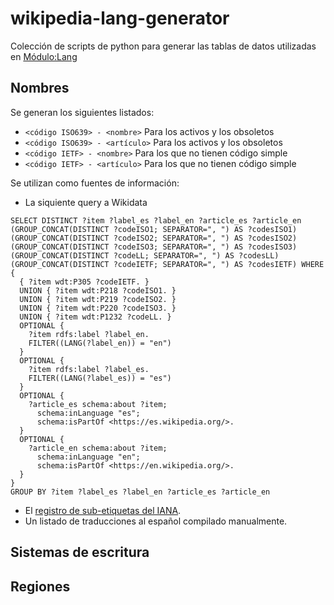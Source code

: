 # wikipedia-lang-generator
Colección de scripts de python para generar las tablas de datos utilizadas en [Módulo:Lang](https://es.wikipedia.org/wiki/Módulo:Lang)

## Nombres
Se generan los siguientes listados:
* `<código ISO639> - <nombre>` Para los activos y los obsoletos
* `<código ISO639> - <artículo>` Para los activos y los obsoletos
* `<código IETF> - <nombre>` Para los que no tienen código simple
* `<código IETF> - <artículo>` Para los que no tienen código simple

Se utilizan como fuentes de información:
* La siquiente query a Wikidata
```sparql
SELECT DISTINCT ?item ?label_es ?label_en ?article_es ?article_en (GROUP_CONCAT(DISTINCT ?codeISO1; SEPARATOR=", ") AS ?codesISO1) (GROUP_CONCAT(DISTINCT ?codeISO2; SEPARATOR=", ") AS ?codesISO2) (GROUP_CONCAT(DISTINCT ?codeISO3; SEPARATOR=", ") AS ?codesISO3) (GROUP_CONCAT(DISTINCT ?codeLL; SEPARATOR=", ") AS ?codesLL) (GROUP_CONCAT(DISTINCT ?codeIETF; SEPARATOR=", ") AS ?codesIETF) WHERE {
  { ?item wdt:P305 ?codeIETF. }
  UNION { ?item wdt:P218 ?codeISO1. }
  UNION { ?item wdt:P219 ?codeISO2. }
  UNION { ?item wdt:P220 ?codeISO3. }
  UNION { ?item wdt:P1232 ?codeLL. }
  OPTIONAL {
    ?item rdfs:label ?label_en.
    FILTER((LANG(?label_en)) = "en")
  }
  OPTIONAL {
    ?item rdfs:label ?label_es.
    FILTER((LANG(?label_es)) = "es")
  }
  OPTIONAL {
    ?article_es schema:about ?item;
      schema:inLanguage "es";
      schema:isPartOf <https://es.wikipedia.org/>.
  }
  OPTIONAL {
    ?article_en schema:about ?item;
      schema:inLanguage "en";
      schema:isPartOf <https://en.wikipedia.org/>.
  }
}
GROUP BY ?item ?label_es ?label_en ?article_es ?article_en
```
* El [registro de sub-etiquetas del IANA](https://www.iana.org/assignments/language-subtag-registry/language-subtag-registry).
* Un listado de traducciones al español compilado manualmente.
## Sistemas de escritura
## Regiones
